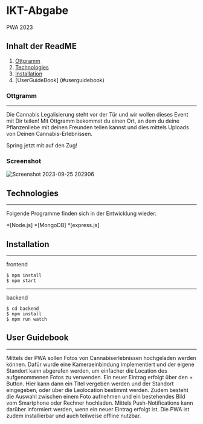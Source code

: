 # IKT-Abgabe
PWA 2023 
## Inhalt der ReadME
1. [Ottgramm](#Ottgramm)
2. [Technologies](#technologies)
3. [Installation](#installation)
4. [UserGuideBook] (#userguidebook)

### Ottgramm
***
Die Cannabis Legalisierung steht vor der Tür und wir wollen dieses Event mit Dir teilen!
Mit Ottgramm bekommst du einen Ort, an dem du deine Pflanzenliebe mit deinen Freunden teilen  kannst und dies mittels Uploads von Deinen Cannabis-Erlebnissen. 

Spring jetzt mit auf den Zug!

### Screenshot
![Screenshot 2023-09-25 202906](https://github.com/KatharinaSchippl/IKT-Abgabe/assets/82724771/7022f4c1-fca9-461a-87f3-a94ed9db8ea9)


## Technologies
***
Folgende Programme finden sich in der Entwicklung wieder:

*[Node.js]
*[MongoDB]
*[express.js]

## Installation
***
frontend 
```
$ npm install
$ npm start
```
***
backend
```
$ cd backend
$ npm install
$ npm run watch
```
## User Guidebook
***
Mittels der PWA sollen Fotos von Cannabiserlebnissen hochgeladen werden können.
Dafür wurde eine Kameraeinbindung implementiert und der eigene Standort kann abgerufen werden, um einfacher die Location des aufgenommenen Fotos zu verwenden.
Ein neuer Eintrag erfolgt über den + Button. Hier kann dann ein Titel vergeben werden und der Standort eingegeben, oder über die Leolocation bestimmt werden. Zudem besteht die Auswahl zwischen einem Foto aufnehmen und ein bestehendes Bild vom Smartphone oder Rechner hochladen.
Mittels Push-Notifications kann darüber informiert werden, wenn ein neuer Eintrag erfolgt ist. Die PWA ist zudem installierbar und auch teilweise offline nutzbar.
